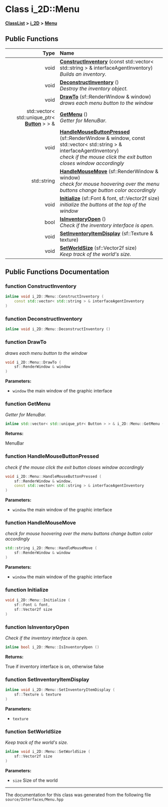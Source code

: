 

# Class i\_2D::Menu



[**ClassList**](annotated.md) **>** [**i\_2D**](namespacei__2_d.md) **>** [**Menu**](classi__2_d_1_1_menu.md)










































## Public Functions

| Type | Name |
| ---: | :--- |
|  void | [**ConstructInventory**](#function-constructinventory) (const std::vector&lt; std::string &gt; & interfaceAgentInventory) <br>_Builds an inventory._  |
|  void | [**DeconstructInventory**](#function-deconstructinventory) () <br>_Destroy the inventory object._  |
|  void | [**DrawTo**](#function-drawto) (sf::RenderWindow & window) <br>_draws each menu button to the window_  |
|  std::vector&lt; std::unique\_ptr&lt; [**Button**](classi__2_d_1_1_button.md) &gt; &gt; & | [**GetMenu**](#function-getmenu) () <br>_Getter for MenuBar._  |
|  void | [**HandleMouseButtonPressed**](#function-handlemousebuttonpressed) (sf::RenderWindow & window, const std::vector&lt; std::string &gt; & interfaceAgentInventory) <br>_check if the mouse click the exit button closes window accordingly_  |
|  std::string | [**HandleMouseMove**](#function-handlemousemove) (sf::RenderWindow & window) <br>_check for mouse hoovering over the menu buttons change button color accordingly_  |
|  void | [**Initialize**](#function-initialize) (sf::Font & font, sf::Vector2f size) <br>_initialize the buttons at the top of the window_  |
|  bool | [**IsInventoryOpen**](#function-isinventoryopen) () <br>_Check if the inventory interface is open._  |
|  void | [**SetInventoryItemDisplay**](#function-setinventoryitemdisplay) (sf::Texture & texture) <br> |
|  void | [**SetWorldSize**](#function-setworldsize) (sf::Vector2f size) <br>_Keep track of the world's size._  |




























## Public Functions Documentation




### function ConstructInventory 

```C++
inline void i_2D::Menu::ConstructInventory (
    const std::vector< std::string > & interfaceAgentInventory
) 
```






### function DeconstructInventory 

```C++
inline void i_2D::Menu::DeconstructInventory () 
```






### function DrawTo 

_draws each menu button to the window_ 
```C++
void i_2D::Menu::DrawTo (
    sf::RenderWindow & window
) 
```





**Parameters:**


* `window` the main window of the graphic interface 




        



### function GetMenu 

_Getter for MenuBar._ 
```C++
inline std::vector< std::unique_ptr< Button > > & i_2D::Menu::GetMenu () 
```





**Returns:**

MenuBar 





        



### function HandleMouseButtonPressed 

_check if the mouse click the exit button closes window accordingly_ 
```C++
void i_2D::Menu::HandleMouseButtonPressed (
    sf::RenderWindow & window,
    const std::vector< std::string > & interfaceAgentInventory
) 
```





**Parameters:**


* `window` the main window of the graphic interface 




        



### function HandleMouseMove 

_check for mouse hoovering over the menu buttons change button color accordingly_ 
```C++
std::string i_2D::Menu::HandleMouseMove (
    sf::RenderWindow & window
) 
```





**Parameters:**


* `window` the main window of the graphic interface 




        



### function Initialize 

```C++
void i_2D::Menu::Initialize (
    sf::Font & font,
    sf::Vector2f size
) 
```






### function IsInventoryOpen 

_Check if the inventory interface is open._ 
```C++
inline bool i_2D::Menu::IsInventoryOpen () 
```





**Returns:**

True if inventory interface is on, otherwise false 





        



### function SetInventoryItemDisplay 


```C++
inline void i_2D::Menu::SetInventoryItemDisplay (
    sf::Texture & texture
) 
```





**Parameters:**


* `texture` 




        



### function SetWorldSize 

_Keep track of the world's size._ 
```C++
inline void i_2D::Menu::SetWorldSize (
    sf::Vector2f size
) 
```





**Parameters:**


* `size` Size of the world 




        

------------------------------
The documentation for this class was generated from the following file `source/Interfaces/Menu.hpp`

